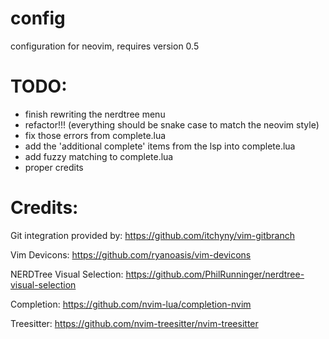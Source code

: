 # config
configuration for neovim, requires version 0.5

# TODO:
- finish rewriting the nerdtree menu
- refactor!!! (everything should be snake case to match the neovim style)
- fix those errors from complete.lua
- add the 'additional complete' items from the lsp into complete.lua
- add fuzzy matching to complete.lua
- proper credits

# Credits:
Git integration provided by:
https://github.com/itchyny/vim-gitbranch

Vim Devicons:
https://github.com/ryanoasis/vim-devicons

NERDTree Visual Selection:
https://github.com/PhilRunninger/nerdtree-visual-selection

Completion:
https://github.com/nvim-lua/completion-nvim

Treesitter:
https://github.com/nvim-treesitter/nvim-treesitter

